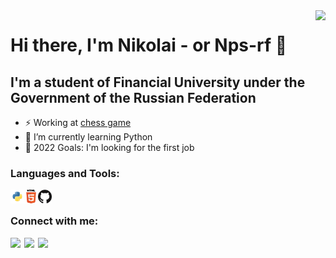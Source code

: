 <img src="https://cdn2.iconfinder.com/data/icons/cat-power/256/cat_drunk.png" align="right"/>  

# Hi there, I'm Nikolai - or Nps-rf 👋

## I'm a student of Financial University under the Government of the Russian Federation

- ⚡ Working at [chess game](https://github.com/Nps-rf/Financial_University/tree/master/Financial%20University/Практикум%20по%20программированию%20и%20АДиСД/Четвертый%20практикум/Game)
- 🌱 I’m currently learning Python
- 🥅 2022 Goals: I'm looking for the first job 


### Languages and Tools:
[<img align="left" width="22px" src="https://raw.githubusercontent.com/github/explore/80688e429a7d4ef2fca1e82350fe8e3517d3494d/topics/python/python.png"/>][Python]
[<img align="left" width="22px" src="https://raw.githubusercontent.com/github/explore/80688e429a7d4ef2fca1e82350fe8e3517d3494d/topics/html/html.png"/>][HTML5]
[<img align="left" width="22px" src="https://raw.githubusercontent.com/github/explore/78df643247d429f6cc873026c0622819ad797942/topics/github/github.png"/>][Github]

<br />

### Connect with me:
[<img align="left" width="22px" src="https://cdn2.iconfinder.com/data/icons/social-icons-33/128/Instagram-256.png"/>][Instagram]
[<img align="left" width="22px" src="https://cdn4.iconfinder.com/data/icons/social-media-flat-7/64/Social-media_VK-256.png"/>][Vk]
[<img align="left" width="22px" src="https://cdn3.iconfinder.com/data/icons/social-icons-33/512/Telegram-256.png"/>][Telegram]

<br />


[Github]: https://github.com/github
[instagram]: https://www.instagram.com/nps_rf/
[Vk]: https://vk.com/4doors_morewhores
[Telegram]: https://t.me/Nps_rf
[Python]: https://www.python.org/
[HTML5]: https://html.com/html5/
